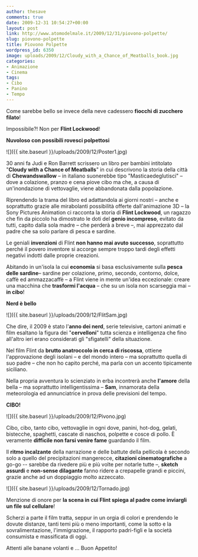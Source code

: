 ```yaml
---
author: thesave
comments: true
date: 2009-12-31 10:54:27+00:00
layout: post
link: http://www.atomodelmale.it/2009/12/31/piovono-polpette/
slug: piovono-polpette
title: Piovono Polpette
wordpress_id: 6350
image: uploads/2009/12/Cloudy_with_a_Chance_of_Meatballs_book.jpg
categories:
- Animazione
- Cinema
tags:
- Cibo
- Panino
- Tempo
---
```


Come sarebbe bello se invece della neve cadessero **fiocchi di zucchero filato**!

Impossibile?! Non per **Flint Lockwood**!

**Nuvoloso con possibili rovesci polpettosi**

![]({{ site.baseurl }}/uploads/2009/12/Poster1.jpg)

30 anni fa Judi e Ron Barrett scrissero un libro per bambini intitolato "**Cloudy with a Chance of Meatballs**" in cui descrivono la storia della città di **Chewandswallow** – in italiano suonerebbe tipo "Masticaedeglutisci" – dove a colazione, pranzo e cena piove cibo ma che, a causa di un'inondazione di vettovaglie, viene abbandonata dalla popolazione.

Riprendendo la trama del libro ed adattandola ai giorni nostri – anche e soprattutto grazie alle mirabolanti possibilità offerte dall'animazione 3D – la Sony Pictures Animation ci racconta la storia di **Flint Lockwood**, un ragazzo che fin da piccolo ha dimostrato le doti del **genio incompreso**, evitato da tutti, capito dalla sola madre – che perderà a breve –, mai apprezzato dal padre che sa solo parlare di pesca e sardine.

Le geniali **invenzioni** di Flint **non hanno mai avuto successo**, soprattutto perché il povero inventore si accorge sempre troppo tardi degli effetti negativi indotti dalle proprie creazioni.

Abitando in un'isola la cui **economia** si basa esclusivamente sulla **pesca delle sardine**– sardine per colazione, primo, secondo, contorno, dolce, caffè ed ammazzacaffè – a Flint viene in mente un'idea eccezionale: creare una macchina che **trasformi l'acqua** – che su un isola non scarseggia mai – **in cibo**!

**Nerd è bello**

![]({{ site.baseurl }}/uploads/2009/12/FlitSam.jpg)

Che dire, il 2009 è stato l'**anno dei nerd**, serie televisive, cartoni animati e film esaltano la figura dei "**cervelloni**" tutta scienza e intelligenza che fino all'altro ieri erano considerati gli "sfigatelli" della situazione.

Nel film Flint da **brutto anatroccolo in cerca di riscossa**, ottiene l'approvazione degli isolani – e del mondo intero – ma soprattutto quella di suo padre – che non ho capito perché, ma parla con un accento tipicamente siciliano.

Nella propria avventura lo scienziato in erba incontrerà anche **l'amore** della bella – ma soprattutto intelligentissima – **Sam**, innamorata della meteorologia ed annunciatrice in prova delle previsioni del tempo.

**CIBO!**

![]({{ site.baseurl }}/uploads/2009/12/Pivono.jpg)

Cibo, cibo, tanto cibo, vettovaglie in ogni dove, panini, hot-dog, gelati, bistecche, spaghetti, cascate di naschos, polpette e cosce di pollo. È veramente **difficile non farsi venire fame** guardando il film.

Il **ritmo incalzante** della narrazione e delle battute della pellicola è secondo solo a quello del precipitazioni mangerecce, **citazioni cinematografiche** a go-go -- sarebbe da rivedere più e più volte per notarle tutte –, **sketch assurdi** e **non-sense dilagante** fanno ridere a crepapelle grandi e piccini, grazie anche ad un doppiaggio molto azzeccato.

![]({{ site.baseurl }}/uploads/2009/12/Tornado.jpg)

Menzione di onore per **la scena in cui Flint spiega al padre come inviargli un file sul cellulare**!

Scherzi a parte il film tratta, seppur in un orgia di colori e prendendo le dovute distanze, tanti temi più o meno importanti, come la sotto e la sovralimentazione, l'immigrazione, il rapporto padri-figli e la società consumista e massificata di oggi.

Attenti alle banane volanti e … Buon Appetito!
